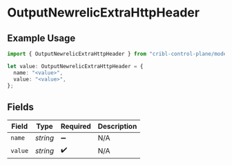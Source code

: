# OutputNewrelicExtraHttpHeader

## Example Usage

```typescript
import { OutputNewrelicExtraHttpHeader } from "cribl-control-plane/models";

let value: OutputNewrelicExtraHttpHeader = {
  name: "<value>",
  value: "<value>",
};
```

## Fields

| Field              | Type               | Required           | Description        |
| ------------------ | ------------------ | ------------------ | ------------------ |
| `name`             | *string*           | :heavy_minus_sign: | N/A                |
| `value`            | *string*           | :heavy_check_mark: | N/A                |